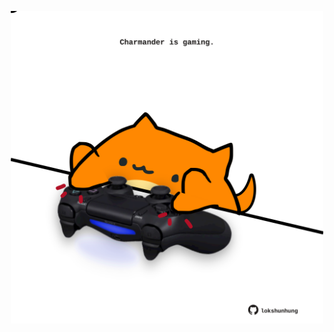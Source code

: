 <!-- built at 05/06/2024, 24:01:24 UTC -->
<p align="center">
  <img width="500" height="500" src="./ReadmeImage.svg">
</p>
